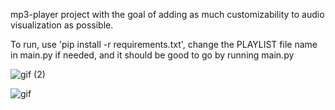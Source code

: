 mp3-player project with the goal of adding as much customizability to audio visualization as possible.

To run, use 'pip install -r requirements.txt', change the PLAYLIST file name in main.py if needed, and it should be good to go by running main.py

![gif (2)](https://github.com/Marty0001/Customizable-Music-Visualizer/assets/123718743/a12631f9-600c-469f-ac45-c8ce7192242e)

![gif](https://github.com/Marty0001/music_visualizer/assets/123718743/c9f2d31a-a503-466e-a977-6d7f880bdbce)